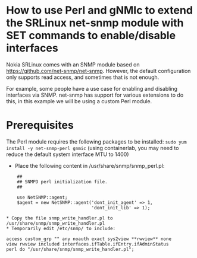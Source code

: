 # How to use Perl and gNMIc to extend the SRLinux net-snmp module with SET commands to enable/disable interfaces

Nokia SRLinux comes with an SNMP module based on https://github.com/net-snmp/net-snmp. However, the default configuration only supports read access, and sometimes that is not enough.

For example, some people have a use case for enabling and disabling interfaces via SNMP. net-snmp has support for various extensions to do this, in this example we will be using a custom Perl module.

# Prerequisites
The Perl module requires the following packages to be installed:
`sudo yum install -y net-snmp-perl gnmic` (using containerlab, you may need to reduce the default system interface MTU to 1400)

* Place the following content in /usr/share/snmp/snmp_perl.pl:
````
    ##
    ## SNMPD perl initialization file.
    ##

    use NetSNMP::agent;
    $agent = new NetSNMP::agent('dont_init_agent' => 1,
                                'dont_init_lib' => 1);

* Copy the file snmp_write_handler.pl to /usr/share/snmp/snmp_write_handler.pl
* Temporarily edit /etc/snmp/ to include:
````
    access custom_grp "" any noauth exact sys2view **rwview** none
    view rwview included interfaces.ifTable.ifEntry.ifAdminStatus
    perl do "/usr/share/snmp/snmp_write_handler.pl";
